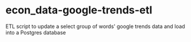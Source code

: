 # econ_data-google-trends-etl

ETL script to update a select group of words' google trends data and load into a Postgres database
